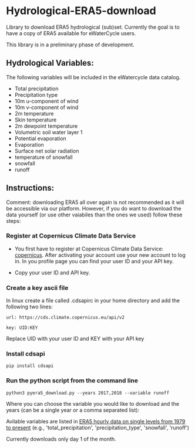 # Hydrological-ERA5-download

Library to download ERA5 hydrological (sub)set.
Currently the goal is to have a copy of ERA5 available for eWaterCycle users.

This library is in a preliminary phase of development. 

## Hydrological Variables:

The following variables will be included in the eWatercycle data catalog.

  * Total precipitation
  * Precipitation type
  * 10m u-component of wind
  * 10m v-component of wind
  * 2m temperature
  * Skin temperature
  * 2m dewpoint temperature
  * Volumetric soil water layer 1
  * Potential evaporation
  * Evaporation
  * Surface net solar radiation
  * temperature of snowfall
  * snowfall
  * runoff


## Instructions:

Comment: downloading ERA5 all over again is not recommended as it will be accessible via our platform.
However, if you do want to download the data yourself (or use other vaiabiles than the ones we used) follow these steps:

### Register at Copernicus Climate Data Service

* You first have to register at Copernicus Climate Data Service: [copernicus](https://cds.climate.copernicus.eu/user/register?destination=%2F%23!%2Fhome). After activating your account use your new account to log in. In you profile page you can find your user ID and your API key.

* Copy your user ID and API key.

### Create a key ascii file

In linux create a file called .cdsapirc in your home directory and add the following two lines:

```
url: https://cds.climate.copernicus.eu/api/v2

key: UID:KEY 
```

Replace UID with your user ID and KEY with your API key 


### Install cdsapi

```
pip install cdsapi
```

### Run the python script from the command line

```
python3 pyera5_download.py --years 2017,2018 --variable runoff
```

Where you can choose the variable you would like to download and the years (can be a single year or a comma separated list):

Avilable variables are listed in [ERA5 hourly data on single levels from 1979 to present](https://cds.climate.copernicus.eu/cdsapp#!/dataset/reanalysis-era5-single-levels?tab=form) (e.g., 'total_precipitation', 'precipitation_type', 'snowfall', 'runoff') 

Currently downloads only day 1 of the month.



